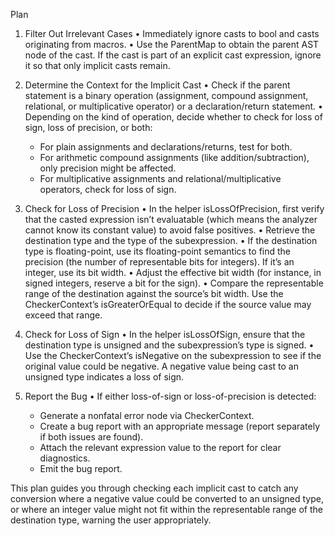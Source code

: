 Plan

1. Filter Out Irrelevant Cases
   • Immediately ignore casts to bool and casts originating from macros.
   • Use the ParentMap to obtain the parent AST node of the cast. If the cast is part of an explicit cast expression, ignore it so that only implicit casts remain.

2. Determine the Context for the Implicit Cast
   • Check if the parent statement is a binary operation (assignment, compound assignment, relational, or multiplicative operator) or a declaration/return statement.
   • Depending on the kind of operation, decide whether to check for loss of sign, loss of precision, or both:
     - For plain assignments and declarations/returns, test for both.
     - For arithmetic compound assignments (like addition/subtraction), only precision might be affected.
     - For multiplicative assignments and relational/multiplicative operators, check for loss of sign.
   
3. Check for Loss of Precision
   • In the helper isLossOfPrecision, first verify that the casted expression isn’t evaluatable (which means the analyzer cannot know its constant value) to avoid false positives.
   • Retrieve the destination type and the type of the subexpression.
   • If the destination type is floating-point, use its floating-point semantics to find the precision (the number of representable bits for integers). If it’s an integer, use its bit width.
   • Adjust the effective bit width (for instance, in signed integers, reserve a bit for the sign).
   • Compare the representable range of the destination against the source’s bit width. Use the CheckerContext’s isGreaterOrEqual to decide if the source value may exceed that range.

4. Check for Loss of Sign
   • In the helper isLossOfSign, ensure that the destination type is unsigned and the subexpression’s type is signed.
   • Use the CheckerContext’s isNegative on the subexpression to see if the original value could be negative. A negative value being cast to an unsigned type indicates a loss of sign.

5. Report the Bug
   • If either loss-of-sign or loss-of-precision is detected:
     - Generate a nonfatal error node via CheckerContext.
     - Create a bug report with an appropriate message (report separately if both issues are found).
     - Attach the relevant expression value to the report for clear diagnostics.
     - Emit the bug report.

This plan guides you through checking each implicit cast to catch any conversion where a negative value could be converted to an unsigned type, or where an integer value might not fit within the representable range of the destination type, warning the user appropriately.